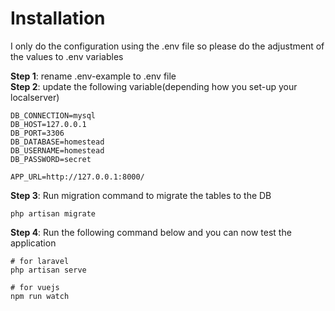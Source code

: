 # Installation
I only do the configuration using the .env file so please do the adjustment of the values to .env variables

**Step 1**: rename .env-example to .env file
<br />
**Step 2**: update the following variable(depending how you set-up your localserver)

```
DB_CONNECTION=mysql
DB_HOST=127.0.0.1
DB_PORT=3306
DB_DATABASE=homestead
DB_USERNAME=homestead
DB_PASSWORD=secret

APP_URL=http://127.0.0.1:8000/
```
**Step 3**: Run migration command to migrate the tables to the DB

```
php artisan migrate
```

**Step 4**: Run the following command below and you can now test the application

```
# for laravel
php artisan serve

# for vuejs
npm run watch
```
